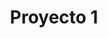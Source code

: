 ---
slug: Proyecto1
title: Proyecto 1
company: CUMTUAL
img: galeria2.webp
description: Primer Proyecto

---